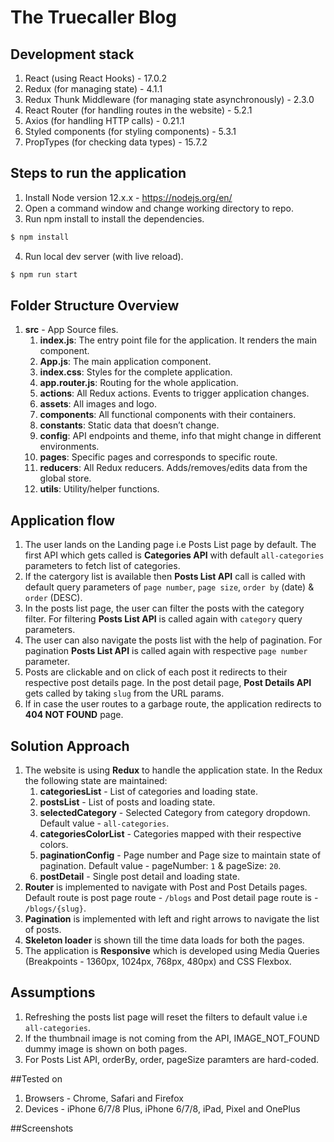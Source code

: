 # The Truecaller Blog 

## Development stack
1. React (using React Hooks) - 17.0.2 
2. Redux (for managing state) - 4.1.1
3. Redux Thunk Middleware (for managing state asynchronously) - 2.3.0
3. React Router (for handling routes in the website) - 5.2.1
4. Axios (for handling HTTP calls) - 0.21.1
5. Styled components (for styling components) - 5.3.1
6. PropTypes (for checking data types) - 15.7.2

## Steps to run the application
1. Install Node version 12.x.x - https://nodejs.org/en/ 
2. Open a command window and change working directory to repo.
3. Run npm install to install the dependencies.
```sh
$ npm install
```
4. Run local dev server (with live reload).
```sh
$ npm run start
```

## Folder Structure Overview
1. **src** - App Source files.
    1. **index.js**: The entry point file for the application. It renders the main <App> component.
    2. **App.js**: The main application component.
    3. **index.css**: Styles for the complete application.
    4. **app.router.js**: Routing for the whole application.
    5. **actions**: All Redux actions. Events to trigger application changes.
    6. **assets**: All images and logo.
    7. **components**: All functional components with their containers.
    8. **constants**: Static data that doesn’t change.
    9. **config**: API endpoints and theme, info that might change in different environments.
    10. **pages**: Specific pages and corresponds to specific route.
    11. **reducers**: All Redux reducers. Adds/removes/edits data from the global store.
    12. **utils**: Utility/helper functions.


## Application flow
1. The user lands on the Landing page i.e Posts List page by default. The first API which gets called is **Categories API** with default ```all-categories``` parameters to fetch list of categories.
2. If the catergory list is available then **Posts List API** call is called with default query parameters of ```page number```, ```page size```, ```order by``` (date) & ```order``` (DESC). 
3. In the posts list page, the user can filter the posts with the category filter. For filtering **Posts List API** is called again with ```category``` query parameters.
4. The user can also navigate the posts list with the help of pagination. For pagination **Posts List API** is called again with respective ```page number``` parameter.
5. Posts are clickable and on click of each post it redirects to their respective post details page. In the post detail page, **Post Details API** gets called by taking ```slug``` from the URL params. 
6. If in case the user routes to a garbage route, the application redirects to **404 NOT FOUND** page. 

## Solution Approach
1. The website is using **Redux** to handle the application state. In the Redux the following state are maintained:
    1. **categoriesList** - List of categories and loading state. 
    2. **postsList** - List of posts and loading state.
    3. **selectedCategory** - Selected Category from category dropdown. Default value - ```all-categories```.
    4. **categoriesColorList** - Categories mapped with their respective colors. 
    5. **paginationConfig** - Page number and Page size to maintain state of pagination. Default value - pageNumber: ```1``` & pageSize: ```20```.
    6. **postDetail** - Single post detail and loading state.
2. **Router** is implemented to navigate with Post and Post Details pages. Default route is post page route -  ```/blogs``` and Post detail page route is - ```/blogs/{slug}```.
3. **Pagination** is implemented with left and right arrows to navigate the list of posts.
4. **Skeleton loader** is shown till the time data loads for both the pages. 
5. The application is **Responsive** which is developed using Media Queries (Breakpoints - 1360px, 1024px, 768px, 480px) and CSS Flexbox. 
 
## Assumptions
1. Refreshing the posts list page will reset the filters to default value i.e ```all-categories```.
2. If the thumbnail image is not coming from the API, IMAGE_NOT_FOUND dummy image is shown on both pages. 
3. For Posts List API, orderBy, order, pageSize paramters are hard-coded.

##Tested on 
1. Browsers - Chrome, Safari and Firefox
2. Devices - iPhone 6/7/8 Plus, iPhone 6/7/8, iPad, Pixel and OnePlus 

##Screenshots